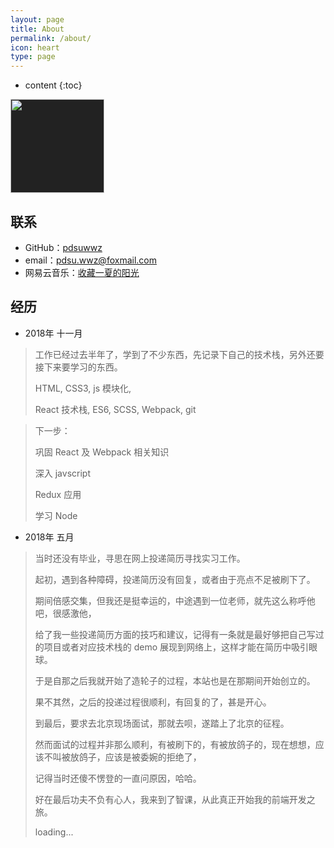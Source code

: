```yaml
---
layout: page
title: About
permalink: /about/
icon: heart
type: page
---
```


* content
{:toc}

<img src="https://avatars0.githubusercontent.com/u/19891724?s=460&v=4" style="border: 0;height: 150px;width: 150px;overflow: hidden; background-color: #222"/>

## 联系

* GitHub：[pdsuwwz](https://github.com/pdsuwwz)
* email：<a href="mailto:pdsu.wwz@foxmail.com">pdsu.wwz@foxmail.com</a>
* 网易云音乐：[收藏一夏的阳光](http://music.163.com/#/user/home?id=105840719)

## 经历
* 2018年 十一月

> 工作已经过去半年了，学到了不少东西，先记录下自己的技术栈，另外还要接下来要学习的东西。
> 
> HTML, CSS3, js 模块化, 
> 
> React 技术栈, ES6, SCSS, Webpack, git

> 下一步：
> 
> 巩固 React 及 Webpack 相关知识
> 
> 深入 javscript
> 
> Redux 应用
> 
> 学习 Node


* 2018年 五月

> 当时还没有毕业，寻思在网上投递简历寻找实习工作。
> 
> 起初，遇到各种障碍，投递简历没有回复，或者由于亮点不足被刷下了。
> 
> 期间倍感交集，但我还是挺幸运的，中途遇到一位老师，就先这么称呼他吧，很感激他，
> 
> 给了我一些投递简历方面的技巧和建议，记得有一条就是最好够把自己写过的项目或者对应技术栈的 demo 展现到网络上，这样才能在简历中吸引眼球。
> 
> 于是自那之后我就开始了造轮子的过程，本站也是在那期间开始创立的。
> 
> 果不其然，之后的投递过程很顺利，有回复的了，甚是开心。
> 
> 到最后，要求去北京现场面试，那就去呗，遂踏上了北京的征程。
> 
> 然而面试的过程并非那么顺利，有被刷下的，有被放鸽子的，现在想想，应该不叫被放鸽子，应该是被委婉的拒绝了，
> 
> 记得当时还傻不愣登的一直问原因，哈哈。
> 
> 好在最后功夫不负有心人，我来到了智课，从此真正开始我的前端开发之旅。
> 
> loading...



<!-- ## 友情链接

[羡辙杂俎](http://zhangwenli.com/blog) \| [Anotherhome](https://www.anotherhome.net) \| [Reverland](http://reverland.org/) \| [ZhiLi](http://lizhipower.github.io/) \| [Simmer](http://simmer-jun.github.io/) \| [awthink](http://awthink.net/) \| [Aralic](http://aralic.github.io/) \| [zchen9](http://www.chen9.info/) \| [wuhuaji](http://wuhuaji.me/) \| [lisheng](http://www.lishengcn.cn/) \| [薛彬XueBin](http://axuebin.com/blog/) \| [TBOOX](http://www.tboox.org/cn/) \|  [Ling](http://linglinyp.com/) -->



